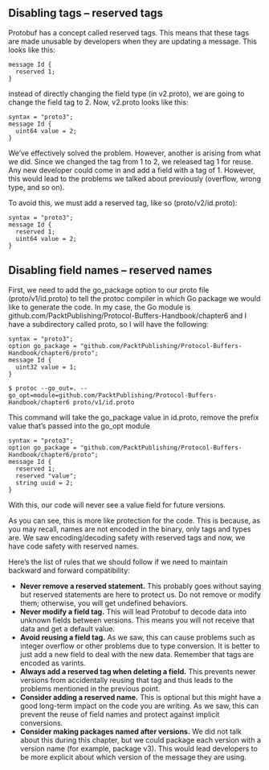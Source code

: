 Disabling tags – reserved tags
---

Protobuf has a concept called reserved tags. This means that these tags are made unusable by developers when they are updating a message. This looks like this:
```
message Id {
  reserved 1;
}
```

instead of directly changing the field type (in v2.proto), we are going to change the field tag to 2. Now, v2.proto looks like this:
```
syntax = "proto3";
message Id {
  uint64 value = 2;
}
```


We’ve effectively solved the problem. However, another is arising from what we did. Since we changed the tag from 1 to 2, we released tag 1 for reuse. Any new developer could come in and add a field with a tag of 1. However, this would lead to the problems we talked about previously (overflow, wrong type, and so on).

To avoid this, we must add a reserved tag, like so (proto/v2/id.proto):
```
syntax = "proto3";
message Id {
  reserved 1;
  uint64 value = 2;
}
```
Disabling field names – reserved names
---

First, we need to add the go_package option to our proto file (proto/v1/id.proto) to tell the protoc compiler in which Go package we would like to generate the code. In my case, the Go module is github.com/PacktPublishing/Protocol-Buffers-Handbook/chapter6 and I have a subdirectory called proto, so I will have the following:

```
syntax = "proto3";
option go_package = "github.com/PacktPublishing/Protocol-Buffers-Handbook/chapter6/proto";
message Id {
  uint32 value = 1;
}
```
```
$ protoc --go_out=. --go_opt=module=github.com/PacktPublishing/Protocol-Buffers-Handbook/chapter6 proto/v1/id.proto
```
This command will take the go_package value in id.proto, remove the prefix value that’s passed into the go_opt module

```
syntax = "proto3";
option go_package = "github.com/PacktPublishing/Protocol-Buffers-Handbook/chapter6/proto";
message Id {
  reserved 1;
  reserved "value";
  string uuid = 2;
}
```
With this, our code will never see a value field for future versions.

As you can see, this is more like protection for the code. This is because, as you may recall, names are not encoded in the binary, only tags and types are. We saw encoding/decoding safety with reserved tags and now, we have code safety with reserved names.

Here’s the list of rules that we should follow if we need to maintain backward and forward compatibility:

- **Never remove a reserved statement.** This probably goes without saying but reserved statements are here to protect us. Do not remove or modify them; otherwise, you will get undefined behaviors.
- **Never modify a field tag.** This will lead Protobuf to decode data into unknown fields between versions. This means you will not receive that data and get a default value.
- **Avoid reusing a field tag.** As we saw, this can cause problems such as integer overflow or other problems due to type conversion. It is better to just add a new field to deal with the new data. Remember that tags are encoded as varints.
- **Always add a reserved tag when deleting a field.** This prevents newer versions from accidentally reusing that tag and thus leads to the problems mentioned in the previous point.
- **Consider adding a reserved name.** This is optional but this might have a good long-term impact on the code you are writing. As we saw, this can prevent the reuse of field names and protect against implicit conversions.
- **Consider making packages named after versions.** We did not talk about this during this chapter, but we could package each version with a version name (for example, package v3). This would lead developers to be more explicit about which version of the message they are using.
